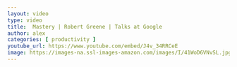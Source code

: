 ```yaml
---
layout: video
type: video
title:  Mastery | Robert Greene | Talks at Google
author: alex
categories: [ productivity ]
youtube_url: https://www.youtube.com/embed/J4v_34RRCeE
image: https://images-na.ssl-images-amazon.com/images/I/41WoD6VNvSL.jpg
---
```

